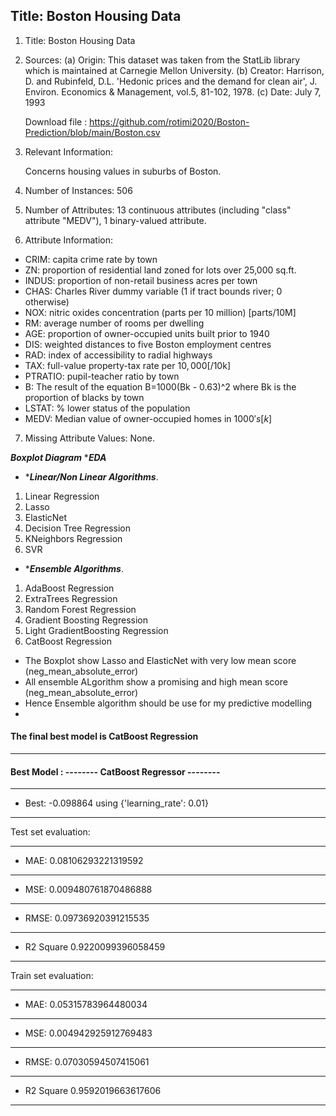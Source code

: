 ## ****Title: Boston Housing Data****
1. Title: Boston Housing Data

2. Sources:
   (a) Origin:  This dataset was taken from the StatLib library which is
                maintained at Carnegie Mellon University.
   (b) Creator:  Harrison, D. and Rubinfeld, D.L. 'Hedonic prices and the 
                 demand for clean air', J. Environ. Economics & Management,
                 vol.5, 81-102, 1978.
   (c) Date: July 7, 1993

    Download file : https://github.com/rotimi2020/Boston-Prediction/blob/main/Boston.csv
            
3. Relevant Information:

   Concerns housing values in suburbs of Boston.

4. Number of Instances: 506

5. Number of Attributes: 13 continuous attributes (including "class"
                         attribute "MEDV"), 1 binary-valued attribute.

6. Attribute Information:
* CRIM: capita crime rate by town
* ZN: proportion of residential land zoned for lots over 25,000 sq.ft.
* INDUS: proportion of non-retail business acres per town 
* CHAS: Charles River dummy variable (1 if tract bounds river; 0 otherwise) 
* NOX: nitric oxides concentration (parts per 10 million) [parts/10M]
* RM: average number of rooms per dwelling 
* AGE: proportion of owner-occupied units built prior to 1940
* DIS: weighted distances to five Boston employment centres
*  RAD: index of accessibility to radial highways 
*  TAX: full-value property-tax rate per $10,000 [$/10k] 
*  PTRATIO: pupil-teacher ratio by town 
*  B: The result of the equation B=1000(Bk - 0.63)^2 where Bk is the proportion of blacks by town 
*  LSTAT: % lower status of the population 
* MEDV: Median value of owner-occupied homes in $1000's [k$]
    
7. Missing Attribute Values:  None.



 ***Boxplot Diagram*** ****EDA***

* ****Linear/Non Linear Algorithms***. 
1. Linear Regression
2. Lasso
3. ElasticNet
4. Decision Tree Regression
5. KNeighbors Regression
6. SVR

* ****Ensemble Algorithms***. 
1. AdaBoost Regression
2. ExtraTrees Regression
3. Random Forest Regression
4. Gradient Boosting Regression
5. Light GradientBoosting Regression
6. CatBoost Regression 

* The Boxplot show Lasso and ElasticNet with very low mean score (neg_mean_absolute_error)
* All ensemble ALgorithm show a promising and high mean score (neg_mean_absolute_error)
* Hence Ensemble algorithm should be use for my predictive modelling
* 

#### The final best model is CatBoost Regression

---------------------------------
#### Best Model : -------- CatBoost Regressor -------- 
---------------------------------
* Best: -0.098864 using {'learning_rate': 0.01}
---------------------------------
Test set evaluation:

--------------
* MAE: 0.08106293221319592
--------------
* MSE: 0.009480761870486888
--------------
* RMSE: 0.09736920391215535
--------------
* R2 Square 0.9220099396058459
--------------
Train set evaluation:

--------------
* MAE: 0.05315783964480034
--------------
* MSE: 0.004942925912769483
--------------
* RMSE: 0.07030594507415061
--------------
* R2 Square 0.9592019663617606
--------------
